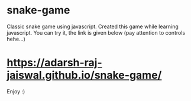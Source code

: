 # snake-game
Classic snake game using javascript. Created this game while learning javascript. You can try it, the link is given below (pay attention to controls hehe...)
# https://adarsh-raj-jaiswal.github.io/snake-game/
Enjoy :)
